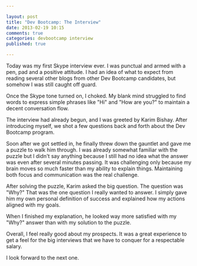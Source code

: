 ```yaml
---

layout: post
title: "Dev Bootcamp: The Interview"
date: 2013-02-19 10:15
comments: true
categories: devbootcamp interview
published: true

---
```


Today was my first Skype interview ever. I was punctual and armed with a pen, pad and a positive attitude. I had an idea of what to expect from reading several other blogs from other Dev Bootcamp candidates, but somehow I was still caught off guard.

Once the Skype tone turned on, I choked. My blank mind struggled to find words to express simple phrases like "Hi" and "How are you?" to maintain a decent conversation flow. 

The interview had already begun, and I was greeted by Karim Bishay. After introducing myself, we shot a few questions back and forth about the Dev Bootcamp program. 

Soon after we got settled in, he finally threw down the gauntlet and gave me a puzzle to walk him through. I was already somewhat familiar with the puzzle but I didn't say anything because I still had no idea what the answer was even after several minutes passing. It was challenging only because my brain moves so much faster than my ability to explain things. Maintaining both focus and communication was the real challenge.

After solving the puzzle, Karim asked the big question. The question was "Why?" That was the one question I really wanted to answer. I simply gave him my own personal definition of success and explained how my actions aligned with my goals.

When I finished my explanation, he looked way more satisfied with my "Why?" answer than with my solution to the puzzle.

Overall, I feel really good about my prospects. It was a great experience to get a feel for the big interviews that we have to conquer for a respectable salary.

I look forward to the next one.
